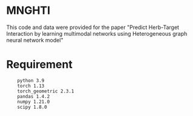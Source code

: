 # MNGHTI
This code and data were provided for the paper "Predict Herb-Target Interaction by learning multimodal networks using Heterogeneous graph neural network model"

# Requirement
        python 3.9
        torch 1.13
        torch_geometric 2.3.1
        pandas 1.4.2
        numpy 1.21.0
        scipy 1.8.0


